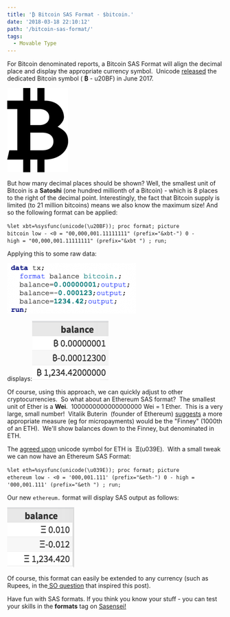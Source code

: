 ```yaml
---
title: '₿ Bitcoin SAS Format - $bitcoin.'
date: '2018-03-18 22:10:12'
path: '/bitcoin-sas-format/'
tags:
  - Movable Type
---
```


<!-- For Bitcoin denominated reports, a Bitcoin SAS Format will align the decimal place and display the appropriate currency symbol.  Unicode <a href="http://www.unicode.org/versions/Unicode10.0.0/">released</a> the dedicated Bitcoin symbol ( <strong>&#8383;</strong> - u20BF) in June 2017. -->

For Bitcoin denominated reports, a Bitcoin SAS Format will align the decimal place and display the appropriate currency symbol.  Unicode <a href="http://www.unicode.org/versions/Unicode10.0.0/">released</a> the dedicated Bitcoin symbol ( <strong>&#8383;</strong> - u20BF) in June 2017.

<!-- For Bitcoin denominated reports, a Bitcoin SAS Format will align the decimal place and display the appropriate currency symbol.  Unicode <a href="http://www.unicode.org/versions/Unicode10.0.0/">released</a> the dedicated Bitcoin symbol ( <strong>&#8383;</strong> - u20BF) in June 2017. -->

<a href="https://www.rawsas.com/2018/03/bitcoin-sas-format/"><img class="aligncenter size-medium wp-image-316" src="../images/Btc-unicode.png" alt="" width="142" height="196" /></a>

But how many decimal places should be shown? Well, the smallest unit of Bitcoin is a <strong>Satoshi</strong> (one hundred millionth of a Bitcoin) - which is 8 places to the right of the decimal point. Interestingly, the fact that Bitcoin supply is limited (to 21 million bitcoins) means we also know the maximum size! And so the following format can be applied:

<code>%let xbt=%sysfunc(unicode(\u20BF));
proc format;
picture bitcoin
low - &lt;0 = "00,000,001.11111111" (prefix="&amp;xbt-")
0 - high = "00,000,001.11111111" (prefix="&amp;xbt ")
;
run;</code>

Applying this to some raw data:

<img class="aligncenter size-medium wp-image-321" src="../images/Screen-Shot-2018-03-18-at-22.40.54-1-300x117.png" alt="" width="300" height="117" />

displays:<a href="https://"><img class="aligncenter size-full wp-image-306" src="../images/Screen-Shot-2018-03-18-at-22.42.32.png" alt="" width="178" height="140" /></a>

Of course, using this approach, we can quickly adjust to other cryptocurrencies.  So what about an Ethereum SAS format?  The smallest unit of Ether is a <strong>Wei</strong>.  1000000000000000000 Wei = 1 Ether.  This is a very large, small number!  Vitalik Buterin  (founder of Ethereum) <a href="https://ethereum.stackexchange.com/a/2611">suggests</a> a more appropriate measure (eg for micropayments) would be the "Finney" (1000th of an ETH).  We'll show balances down to the Finney, but denominated in ETH.

The <a href="https://ethereumsymbol.com/#why">agreed upon</a> unicode symbol for ETH is  <strong>&#926;</strong>(u039E).  With a small tweak we can now have an Ethereum SAS Format:

<code>%let eth=%sysfunc(unicode(\u039E));
proc format;
picture ethereum
low - &lt;0 = '000,001.111' (prefix="&amp;eth-")
0 - high = '000,001.111' (prefix="&amp;eth ")
;
run;</code>

Our new <code>ethereum.</code> format will display SAS output as follows:

<a href="https://"><img class="aligncenter size-full wp-image-307" src="../images/Screen-Shot-2018-03-18-at-23.03.25.png" alt="" width="156" height="140" /></a>

Of course, this format can easily be extended to any currency (such as Rupees, in the<a href="https://stackoverflow.com/questions/49346969/indian-currency-symbol-in-sas"> SO question</a> that inspired this post).

Have fun with SAS formats. If you think you know your stuff - you can test your skills in the <strong>formats</strong> tag on <a href="https://sasensei.com/questions/filter?tags_any=[18]">Sasensei!</a>

